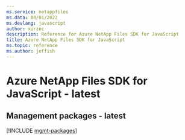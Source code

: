 ```yaml
---
ms.service: netappfiles
ms.data: 08/01/2022
ms.devlang: javascript
author: xirzec
description: Reference for Azure NetApp Files SDK for JavaScript
title: Azure NetApp Files SDK for JavaScript
ms.topic: reference
ms.author: jeffish
---
```

# Azure NetApp Files SDK for JavaScript - latest

## Management packages - latest
[!INCLUDE [mgmt-packages](netapp-files-mgmt-index.md)]